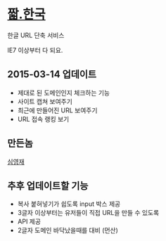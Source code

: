 # [짧.한국](http://xn--ed6b.xn--3e0b707e)

한글 URL 단축 서비스

IE7 이상부터 다 되요.

## 2015-03-14 업데이트
* 제대로 된 도메인인지 체크하는 기능
* 사이트 캡쳐 보여주기
* 최근에 만들어진 URL 보여주기
* URL 접속 랭킹 보기

## 만든놈
[심영재](https://github.com/Hanul)

## 추후 업데이트할 기능
* 복사 붙혀넣기가 쉽도록 input 박스 제공
* 3글자 이상부터는 유저들이 직접 URL을 만들 수 있도록
* API 제공
* 2글자 도메인 바닥났을때를 대비 (먼산)
